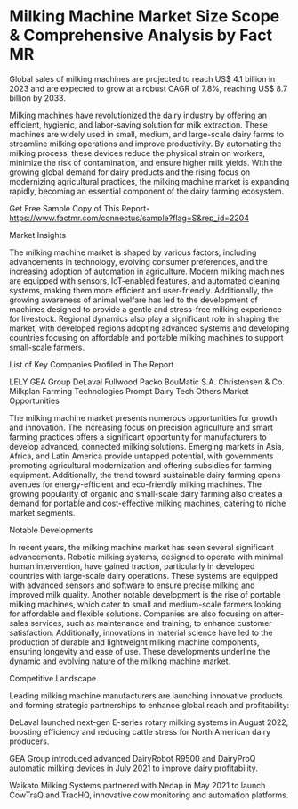 # Milking Machine Market Size Scope & Comprehensive Analysis by Fact MR
Global sales of milking machines are projected to reach US$ 4.1 billion in 2023 and are expected to grow at a robust CAGR of 7.8%, reaching US$ 8.7 billion by 2033.

Milking machines have revolutionized the dairy industry by offering an efficient, hygienic, and labor-saving solution for milk extraction. These machines are widely used in small, medium, and large-scale dairy farms to streamline milking operations and improve productivity. By automating the milking process, these devices reduce the physical strain on workers, minimize the risk of contamination, and ensure higher milk yields. With the growing global demand for dairy products and the rising focus on modernizing agricultural practices, the milking machine market is expanding rapidly, becoming an essential component of the dairy farming ecosystem.

Get Free Sample Copy of This Report-https://www.factmr.com/connectus/sample?flag=S&rep_id=2204

Market Insights

The milking machine market is shaped by various factors, including advancements in technology, evolving consumer preferences, and the increasing adoption of automation in agriculture. Modern milking machines are equipped with sensors, IoT-enabled features, and automated cleaning systems, making them more efficient and user-friendly. Additionally, the growing awareness of animal welfare has led to the development of machines designed to provide a gentle and stress-free milking experience for livestock. Regional dynamics also play a significant role in shaping the market, with developed regions adopting advanced systems and developing countries focusing on affordable and portable milking machines to support small-scale farmers.

List of Key Companies Profiled in The Report

LELY
GEA Group
DeLaval
Fullwood Packo
BouMatic S.A. Christensen & Co.
Milkplan Farming Technologies
Prompt Dairy Tech
Others
Market Opportunities

The milking machine market presents numerous opportunities for growth and innovation. The increasing focus on precision agriculture and smart farming practices offers a significant opportunity for manufacturers to develop advanced, connected milking solutions. Emerging markets in Asia, Africa, and Latin America provide untapped potential, with governments promoting agricultural modernization and offering subsidies for farming equipment. Additionally, the trend toward sustainable dairy farming opens avenues for energy-efficient and eco-friendly milking machines. The growing popularity of organic and small-scale dairy farming also creates a demand for portable and cost-effective milking machines, catering to niche market segments.

Notable Developments

In recent years, the milking machine market has seen several significant advancements. Robotic milking systems, designed to operate with minimal human intervention, have gained traction, particularly in developed countries with large-scale dairy operations. These systems are equipped with advanced sensors and software to ensure precise milking and improved milk quality. Another notable development is the rise of portable milking machines, which cater to small and medium-scale farmers looking for affordable and flexible solutions. Companies are also focusing on after-sales services, such as maintenance and training, to enhance customer satisfaction. Additionally, innovations in material science have led to the production of durable and lightweight milking machine components, ensuring longevity and ease of use. These developments underline the dynamic and evolving nature of the milking machine market.

Competitive Landscape

Leading milking machine manufacturers are launching innovative products and forming strategic partnerships to enhance global reach and profitability:

DeLaval launched next-gen E-series rotary milking systems in August 2022, boosting efficiency and reducing cattle stress for North American dairy producers.

GEA Group introduced advanced DairyRobot R9500 and DairyProQ automatic milking devices in July 2021 to improve dairy profitability.

Waikato Milking Systems partnered with Nedap in May 2021 to launch CowTraQ and TracHQ, innovative cow monitoring and automation platforms.
